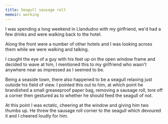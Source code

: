 ```yaml
---
title: Seagull sausage roll
memoir: working
---
```


I was spending a long weekend in Llandudno with my girlfriend, we'd had a few drinks and were walking back to the hotel.

Along the front were a number of other hotels and I was looking across them while we were walking and talking.

I caught the eye of a guy with his feet up on the open window frame and decided to wave at him, I mentioned this to my girlfriend who wasn't anywhere near as impressed as I seemed to be.

Being a seaside town, there also happened to be a seagull relaxing just outside his field of view. I pointed this out to him, at which point he brandished a small greaseproof paper bag, removing a sausage roll, tore off a corner then gestured as to whether he should feed the seagull of not.

At this point I was ectatic, cheering at the window and giving him two thumbs up. He threw the sausage roll corner to the seagull which devoured it and I cheered loudly for him.